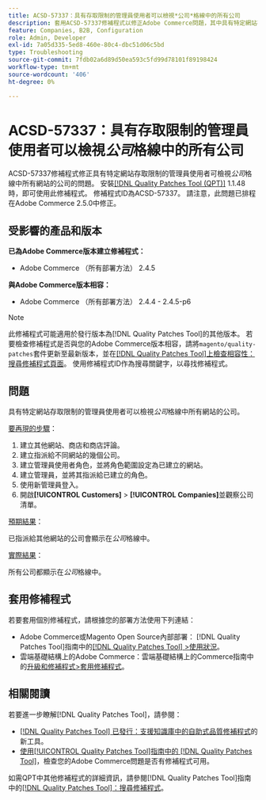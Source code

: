 ```yaml
---
title: ACSD-57337：具有存取限制的管理員使用者可以檢視*公司*格線中的所有公司
description: 套用ACSD-57337修補程式以修正Adobe Commerce問題，其中具有特定網站存取限制的管理員使用者可檢視*公司*格線中所有網站的公司。
feature: Companies, B2B, Configuration
role: Admin, Developer
exl-id: 7a05d335-5ed8-460e-80c4-dbc51d06c5bd
type: Troubleshooting
source-git-commit: 7fdb02a6d89d50ea593c5fd99d78101f89198424
workflow-type: tm+mt
source-wordcount: '406'
ht-degree: 0%

---
```


# ACSD-57337：具有存取限制的管理員使用者可以檢視&#x200B;*公司*&#x200B;格線中的所有公司

ACSD-57337修補程式修正具有特定網站存取限制的管理員使用者可檢視&#x200B;*公司*&#x200B;格線中所有網站的公司的問題。 安裝[[!DNL Quality Patches Tool (QPT)]](https://experienceleague.adobe.com/zh-hant/docs/commerce-operations/tools/quality-patches-tool/quality-patches-tool-to-self-serve-quality-patches) 1.1.48時，即可使用此修補程式。 修補程式ID為ACSD-57337。 請注意，此問題已排程在Adobe Commerce 2.5.0中修正。

## 受影響的產品和版本

**已為Adobe Commerce版本建立修補程式：**

* Adobe Commerce （所有部署方法） 2.4.5

**與Adobe Commerce版本相容：**

* Adobe Commerce （所有部署方法） 2.4.4 - 2.4.5-p6

>[!NOTE]
>
>此修補程式可能適用於發行版本為[!DNL Quality Patches Tool]的其他版本。 若要檢查修補程式是否與您的Adobe Commerce版本相容，請將`magento/quality-patches`套件更新至最新版本，並在[[!DNL Quality Patches Tool]上檢查相容性：搜尋修補程式頁面](https://experienceleague.adobe.com/tools/commerce-quality-patches/index.html?lang=zh-Hant)。 使用修補程式ID作為搜尋關鍵字，以尋找修補程式。

## 問題

具有特定網站存取限制的管理員使用者可以檢視&#x200B;*公司*&#x200B;格線中所有網站的公司。

<u>要再現的步驟</u>：

1. 建立其他網站、商店和商店評論。
1. 建立指派給不同網站的幾個公司。
1. 建立管理員使用者角色，並將角色範圍設定為已建立的網站。
1. 建立管理員，並將其指派給已建立的角色。
1. 使用新管理員登入。
1. 開啟&#x200B;**[!UICONTROL Customers]** > **[!UICONTROL Companies]**&#x200B;並觀察公司清單。

<u>預期結果</u>：

已指派給其他網站的公司會顯示在&#x200B;*公司*&#x200B;格線中。

<u>實際結果</u>：

所有公司都顯示在&#x200B;*公司*&#x200B;格線中。

## 套用修補程式

若要套用個別修補程式，請根據您的部署方法使用下列連結：

* Adobe Commerce或Magento Open Source內部部署： [!DNL Quality Patches Tool]指南中的[[!DNL Quality Patches Tool] >使用狀況](/help/tools/quality-patches-tool/usage.md)。
* 雲端基礎結構上的Adobe Commerce：雲端基礎結構上的Commerce指南中的[升級和修補程式>套用修補程式](https://experienceleague.adobe.com/docs/commerce-cloud-service/user-guide/develop/upgrade/apply-patches.html?lang=zh-Hant)。

## 相關閱讀

若要進一步瞭解[!DNL Quality Patches Tool]，請參閱：

* [[!DNL Quality Patches Tool] 已發行：支援知識庫中的自助式品質修補程式](https://experienceleague.adobe.com/zh-hant/docs/commerce-operations/tools/quality-patches-tool/quality-patches-tool-to-self-serve-quality-patches)的新工具。
* [使用[!UICONTROL Quality Patches Tool]指南中的 [!DNL Quality Patches Tool]](/help/tools/quality-patches-tool/patches-available-in-qpt/check-patch-for-magento-issue-with-magento-quality-patches.md)，檢查您的Adobe Commerce問題是否有修補程式可用。


如需QPT中其他修補程式的詳細資訊，請參閱[!DNL Quality Patches Tool]指南中的[[!DNL Quality Patches Tool]：搜尋修補程式](https://experienceleague.adobe.com/tools/commerce-quality-patches/index.html?lang=zh-Hant)。
